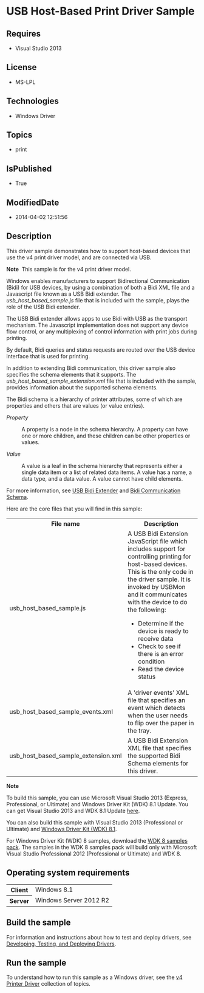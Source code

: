 # USB Host-Based Print Driver Sample
## Requires
* Visual Studio 2013
## License
* MS-LPL
## Technologies
* Windows Driver
## Topics
* print
## IsPublished
* True
## ModifiedDate
* 2014-04-02 12:51:56
## Description

<div id="mainSection">
<p>This driver sample demonstrates how to support host-based devices that use the v4 print driver model, and are connected via USB.
</p>
<p class="note"><b>Note</b>&nbsp;&nbsp;This sample is for the v4 print driver model.</p>
<p>Windows enables manufacturers to support Bidirectional Communication (Bidi) for USB devices, by using a combination of both a Bidi XML file and a Javascript file known as a USB Bidi extender. The
<i>usb_host_based_sample.js</i> file that is included with the sample, plays the role of the USB Bidi extender.</p>
<p>The USB Bidi extender allows apps to use Bidi with USB as the transport mechanism. The Javascript implementation does not support any device flow control, or any multiplexing of control information with print jobs during printing.</p>
<p>By default, Bidi queries and status requests are routed over the USB device interface that is used for printing.</p>
<p>In addition to extending Bidi communication, this driver sample also specifies the schema elements that it supports. The
<i>usb_host_based_sample_extension.xml</i> file that is included with the sample, provides information about the supported schema elements.</p>
<p>The Bidi schema is a hierarchy of printer attributes, some of which are properties and others that are values (or value entries).</p>
<dl><dt><i>Property</i>
<dl><dd>A property is a node in the schema hierarchy. A property can have one or more children, and these children can be other properties or values.
</dd></dl>
</dt><dt><i>Value</i>
<dl><dd>A value is a leaf in the schema hierarchy that represents either a single data item or a list of related data items. A value has a name, a data type, and a data value. A value cannot have child elements.
</dd></dl>
</dt></dl>
<p>For more information, see <a href="http://msdn.microsoft.com/en-us/library/windows/hardware/jj659903(v=vs.85).aspx">
USB Bidi Extender</a> and <a href="http://msdn.microsoft.com/en-us/library/windows/hardware/ff545169(v=vs.85).aspx">
Bidi Communication Schema</a>.</p>
<p>Here are the core files that you will find in this sample:</p>
<table>
<tbody>
<tr>
<th>File name</th>
<th>Description</th>
</tr>
<tr>
<td>usb_host_based_sample.js</td>
<td>A USB Bidi Extension JavaScript file which includes support for controlling printing for host-based devices. This is the only code in the driver sample. It is invoked by USBMon and it communicates with the device to do the following:
<ul>
<li>Determine if the device is ready to receive data </li><li>Check to see if there is an error condition </li><li>Read the device status </li></ul>
</td>
</tr>
<tr>
<td>
<p>usb_host_based_sample_events.xml</p>
</td>
<td>A 'driver events' XML file that specifies an event which detects when the user needs to flip over the paper in the tray.</td>
</tr>
<tr>
<td>
<p>usb_host_based_sample_extension.xml</p>
</td>
<td>A USB Bidi Extension XML file that specifies the supported Bidi Schema elements for this driver.</td>
</tr>
</tbody>
</table>
<p class="note"><b>Note</b>&nbsp;&nbsp;</p>
<p class="note">To build this sample, you can use Microsoft Visual Studio&nbsp;2013 (Express, Professional, or Ultimate) and Windows Driver Kit (WDK)&nbsp;8.1 Update. You can get Visual Studio&nbsp;2013 and WDK&nbsp;8.1 Update
<a href="http://go.microsoft.com/fwlink/p/?LInkID=239721">here</a>.</p>
<p class="note">You can also build this sample with Visual Studio&nbsp;2013 (Professional or Ultimate) and
<a href="http://go.microsoft.com/fwlink/p/?LInkID=391348">Windows Driver Kit (WDK)&nbsp;8.1</a>.</p>
<p class="note">For Windows Driver Kit (WDK)&nbsp;8 samples, download the <a href=" http://go.microsoft.com/fwlink/?LinkId=317090">
WDK&nbsp;8 samples pack</a>. The samples in the WDK&nbsp;8 samples pack will build only with Microsoft Visual Studio Professional&nbsp;2012 (Professional or Ultimate) and WDK&nbsp;8.</p>
<p></p>
<h2>Operating system requirements</h2>
<table>
<tbody>
<tr>
<th>Client</th>
<td><dt>Windows&nbsp;8.1 </dt></td>
</tr>
<tr>
<th>Server</th>
<td><dt>Windows Server&nbsp;2012&nbsp;R2 </dt></td>
</tr>
</tbody>
</table>
<h2>Build the sample</h2>
<p>For information and instructions about how to test and deploy drivers, see <a href="http://msdn.microsoft.com/en-us/library/windows/hardware/ff554651(v=vs.85).aspx">
Developing, Testing, and Deploying Drivers</a>.</p>
<h2>Run the sample</h2>
<p>To understand how to run this sample as a Windows driver, see the <a href="http://msdn.microsoft.com/en-us/library/windows/hardware/hh706306(v=vs.85).aspx">
v4 Printer Driver</a> collection of topics.</p>
</div>
